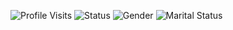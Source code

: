 ![Profile Visits](https://xiaoluoboding-visitor-badge.glitch.me/badge?page_id=ishvaram)
![Status](https://img.shields.io/badge/status-buckling_down-blueviolet) 
![Gender](https://img.shields.io/badge/gender-male-9cf) 
![Marital Status](https://img.shields.io/badge/marital_status-single-red)

<!--
**ishvaram/ishvaram** is a ✨ _special_ ✨ repository because its `README.md` (this file) appears on your GitHub profile.

Here are some ideas to get you started:

- 🔭 I’m currently working on ...
- 🌱 I’m currently learning ...
- 👯 I’m looking to collaborate on ...
- 🤔 I’m looking for help with ...
- 💬 Ask me about ...
- 📫 How to reach me: ...
- 😄 Pronouns: ...
- ⚡ Fun fact: ...
-->
